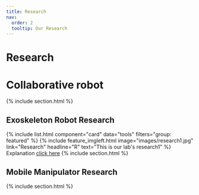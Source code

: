 ```yaml
---
title: Research
nav:
  order: 2
  tooltip: Our Research
---
```


# <i class="fas fa-search"></i> Research


# Collaborative robot


{% include section.html %}

## Exoskeleton Robot Research
{% include list.html component="card" data="tools" filters="group: featured" %}
{%
  include feature_imgleft.html
  image="images/research1.jpg"
  link="Research"
  headline="R"
  text="This is our lab's research1"
%}
Explanation [click here](https://www.naver.com)
{% include section.html %}

## Mobile Manipulator Research



{% include section.html %}






